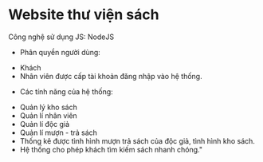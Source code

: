 # Website thư viện sách
Công nghệ sử dụng JS: NodeJS 
- Phân quyền người dùng: 
+ Khách 
+ Nhân viên được cấp tài khoản đăng nhập vào hệ thống. 
- Các tính năng của hệ thống: 
+ Quản lý kho sách 
+ Quản lí nhân viên 
+ Quản lí độc giả 
+ Quản lí mượn - trả sách 
+ Thống kê được tình hình mượn trả sách của độc giả, tình hình kho sách. 
+ Hệ thống cho phép khách tìm kiếm sách nhanh chóng."
